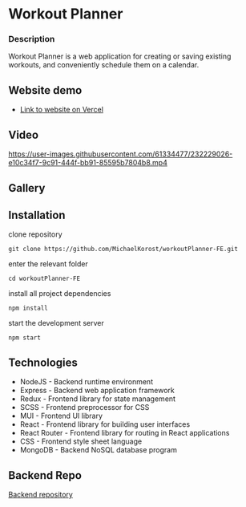 # Workout Planner

### Description

Workout Planner is a web application for creating or saving existing workouts, and conveniently schedule them on a calendar.

## Website demo
- [Link to website on Vercel](https://workout-planner-fe.vercel.app/)

## Video
https://user-images.githubusercontent.com/61334477/232229026-e10c34f7-9c91-444f-bb91-85595b7804b8.mp4

## Gallery
<!-- ![Dashboard](https://i.imgur.com/6jx8obZ.png "Dashboard")
![Exercises](https://i.imgur.com/X0ovz4H.png "Exercises")
![Workouts](https://i.imgur.com/xyN6BGU.png "Workouts")
![Workout details](https://i.imgur.com/J9WKAJU.png "Workout details")
![Save existing workout](https://i.imgur.com/jzGPFN6.png "Save existing workout")
![Create workout](https://i.imgur.com/1FRSKjn.png "Create workout")
![Create workout select exercise](https://i.imgur.com/cQ2s5rY.png "Create workout select exercise")
![Create workout select exercise details](https://i.imgur.com/36MAlUJ.png "Create workout select exercise details")
![Calendar](https://i.imgur.com/dpJ1mzr.png "Calendar")
![Calendar workout](https://i.imgur.com/pCGejMb.png "Calendar workout")
![Profile](https://i.imgur.com/1uHi3ph.png "Profile") -->

## Installation

clone repository

```
git clone https://github.com/MichaelKorost/workoutPlanner-FE.git
```
enter the relevant folder

```
cd workoutPlanner-FE
```

install all project dependencies

```
npm install
```

start the development server

```
npm start
```
## Technologies

-  NodeJS - Backend runtime environment
-  Express - Backend web application framework
- Redux - Frontend library for state management
- SCSS - Frontend preprocessor for CSS
-  MUI - Frontend UI library
-  React - Frontend library for building user interfaces
-  React Router - Frontend library for routing in React applications
-  CSS - Frontend style sheet language
- MongoDB - Backend NoSQL database program

## Backend Repo
[Backend repository](https://github.com/MichaelKorost/workoutPlanner-BE)
